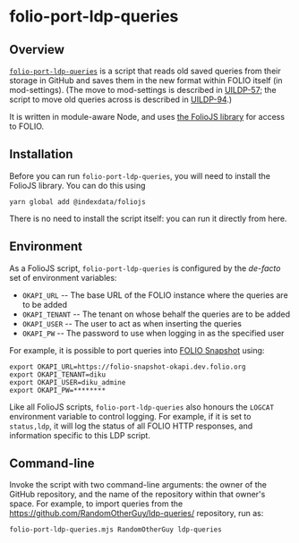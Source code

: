 # folio-port-ldp-queries

## Overview

[`folio-port-ldp-queries`](folio-port-ldp-queries.mjs)
is a script that reads old saved queries from their storage in GitHub and saves them in the new format within FOLIO itself (in mod-settings).
(The move to mod-settings is described in
[UILDP-57](https://issues.folio.org/browse/UILDP-57);
the script to move old queries across is described in
[UILDP-94](https://issues.folio.org/browse/UILDP-94).)

It is written in module-aware Node, and uses
[the FolioJS library](https://github.com/MikeTaylor/foliojs)
for access to FOLIO.

## Installation

Before you can run `folio-port-ldp-queries`, you will need to install the FolioJS library. You can do this using

	yarn global add @indexdata/foliojs

There is no need to install the script itself: you can run it directly from here.

## Environment

As a FolioJS script, `folio-port-ldp-queries` is configured by the _de-facto_ set of environment variables:
* `OKAPI_URL` -- The base URL of the FOLIO instance where the queries are to be added
* `OKAPI_TENANT` -- The tenant on whose behalf the queries are to be added
* `OKAPI_USER` -- The user to act as when inserting the queries
* `OKAPI_PW` -- The password to use when logging in as the specified user

For example, it is possible to port queries into [FOLIO Snapshot](https://folio-snapshot.dev.folio.org/) using:
```
export OKAPI_URL=https://folio-snapshot-okapi.dev.folio.org
export OKAPI_TENANT=diku
export OKAPI_USER=diku_admine
export OKAPI_PW=********
```

Like all FolioJS scripts, `folio-port-ldp-queries` also honours the `LOGCAT` environment variable to control logging. For example, if it is set to `status,ldp`, it will log the status of all FOLIO HTTP responses, and information specific to this LDP script.

## Command-line

Invoke the script with two command-line arguments: the owner of the GitHub repository, and the name of the repository within that owner's space. For example, to import queries from the https://github.com/RandomOtherGuy/ldp-queries/ repository, run as:
```
folio-port-ldp-queries.mjs RandomOtherGuy ldp-queries
```

